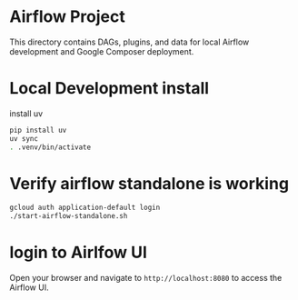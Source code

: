 # Airflow Project

This directory contains DAGs, plugins, and data for local Airflow development and Google Composer deployment.

# Local Development install 
install uv
```bash
pip install uv
uv sync
. .venv/bin/activate
```

# Verify airflow standalone is working
```bash
gcloud auth application-default login
./start-airflow-standalone.sh
```

# login to Airlfow UI
Open your browser and navigate to `http://localhost:8080` to access the Airflow UI.
